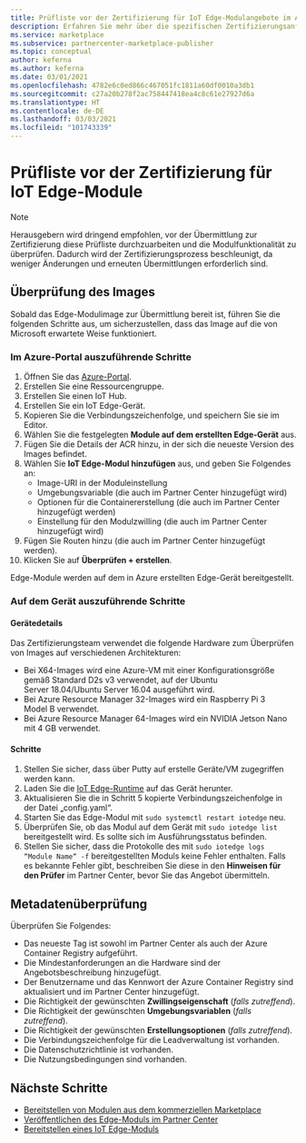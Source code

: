 ```yaml
---
title: Prüfliste vor der Zertifizierung für IoT Edge-Modulangebote im Azure Marketplace
description: Erfahren Sie mehr über die spezifischen Zertifizierungsanforderungen für die Veröffentlichung von IoT Edge-Modulangeboten im Azure Marketplace.
ms.service: marketplace
ms.subservice: partnercenter-marketplace-publisher
ms.topic: conceptual
author: keferna
ms.author: keferna
ms.date: 03/01/2021
ms.openlocfilehash: 4782e6c0ed866c467051fc1811a60df0010a3db1
ms.sourcegitcommit: c27a20b278f2ac758447418ea4c8c61e27927d6a
ms.translationtype: HT
ms.contentlocale: de-DE
ms.lasthandoff: 03/03/2021
ms.locfileid: "101743339"
---
```

# <a name="pre-certification-checklist-for-iot-edge-modules"></a>Prüfliste vor der Zertifizierung für IoT Edge-Module

> [!NOTE]
> Herausgebern wird dringend empfohlen, vor der Übermittlung zur Zertifizierung diese Prüfliste durchzuarbeiten und die Modulfunktionalität zu überprüfen. Dadurch wird der Zertifizierungsprozess beschleunigt, da weniger Änderungen und erneuten Übermittlungen erforderlich sind.

## <a name="validation-of-image"></a>Überprüfung des Images

Sobald das Edge-Modulimage zur Übermittlung bereit ist, führen Sie die folgenden Schritte aus, um sicherzustellen, dass das Image auf die von Microsoft erwartete Weise funktioniert.

### <a name="steps-to-perform-in-the-azure-portal"></a>Im Azure-Portal auszuführende Schritte

1. Öffnen Sie das [Azure-Portal](https://partner.microsoft.com/).
1. Erstellen Sie eine Ressourcengruppe.
1. Erstellen Sie einen IoT Hub.
1. Erstellen Sie ein IoT Edge-Gerät.
1. Kopieren Sie die Verbindungszeichenfolge, und speichern Sie sie im Editor.
1. Wählen Sie die festgelegten **Module auf dem erstellten Edge-Gerät** aus.
1. Fügen Sie die Details der ACR hinzu, in der sich die neueste Version des Images befindet.
1. Wählen Sie **IoT Edge-Modul hinzufügen** aus, und geben Sie Folgendes an:
    - Image-URI in der Moduleinstellung
    - Umgebungsvariable (die auch im Partner Center hinzugefügt wird)
    - Optionen für die Containererstellung (die auch im Partner Center hinzugefügt werden)
    - Einstellung für den Modulzwilling (die auch im Partner Center hinzugefügt wird)
1. Fügen Sie Routen hinzu (die auch im Partner Center hinzugefügt werden).
1. Klicken Sie auf **Überprüfen + erstellen**.

Edge-Module werden auf dem in Azure erstellten Edge-Gerät bereitgestellt.

### <a name="steps-to-perform-on-the-device"></a>Auf dem Gerät auszuführende Schritte

#### <a name="device-details"></a>Gerätedetails

Das Zertifizierungsteam verwendet die folgende Hardware zum Überprüfen von Images auf verschiedenen Architekturen:

- Bei X64-Images wird eine Azure-VM mit einer Konfigurationsgröße gemäß Standard D2s v3 verwendet, auf der Ubuntu Server 18.04/Ubuntu Server 16.04 ausgeführt wird.
- Bei Azure Resource Manager 32-Images wird ein Raspberry Pi 3 Model B verwendet.
- Bei Azure Resource Manager 64-Images wird ein NVIDIA Jetson Nano mit 4 GB verwendet.

#### <a name="steps"></a>Schritte

1. Stellen Sie sicher, dass über Putty auf erstelle Geräte/VM zugegriffen werden kann.
1. Laden Sie die [IoT Edge-Runtime](https://docs.microsoft.com/azure/iot-edge/how-to-install-iot-edge) auf das Gerät herunter.
1. Aktualisieren Sie die in Schritt 5 kopierte Verbindungszeichenfolge in der Datei „config.yaml“.
1. Starten Sie das Edge-Modul mit `sudo systemctl restart iotedge` neu.
1. Überprüfen Sie, ob das Modul auf dem Gerät mit `sudo iotedge list` bereitgestellt wird. Es sollte sich im Ausführungsstatus befinden.
1. Stellen Sie sicher, dass die Protokolle des mit `sudo iotedge logs “Module Name“ -f` bereitgestellten Moduls keine Fehler enthalten. Falls es bekannte Fehler gibt, beschreiben Sie diese in den **Hinweisen für den Prüfer** im Partner Center, bevor Sie das Angebot übermitteln.

## <a name="metadata-validation"></a>Metadatenüberprüfung

Überprüfen Sie Folgendes:

- Das neueste Tag ist sowohl im Partner Center als auch der Azure Container Registry aufgeführt.
- Die Mindestanforderungen an die Hardware sind der Angebotsbeschreibung hinzugefügt.
- Der Benutzername und das Kennwort der Azure Container Registry sind aktualisiert und im Partner Center hinzugefügt.
- Die Richtigkeit der gewünschten **Zwillingseigenschaft** (*falls zutreffend*).
- Die Richtigkeit der gewünschten **Umgebungsvariablen** (*falls zutreffend*).
- Die Richtigkeit der gewünschten **Erstellungsoptionen** (*falls zutreffend*).
- Die Verbindungszeichenfolge für die Leadverwaltung ist vorhanden.
- Die Datenschutzrichtlinie ist vorhanden.
- Die Nutzungsbedingungen sind vorhanden.

## <a name="next-steps"></a>Nächste Schritte

- [Bereitstellen von Modulen aus dem kommerziellen Marketplace](https://docs.microsoft.com/azure/iot-edge/how-to-deploy-modules-portal#deploy-from-azure-marketplace)
- [Veröffentlichen des Edge-Moduls im Partner Center](https://docs.microsoft.com/azure/marketplace/partner-center-portal/azure-iot-edge-module-creation)
- [Bereitstellen eines IoT Edge-Moduls](https://docs.microsoft.com/azure/iot-edge/quickstart-linux)  
